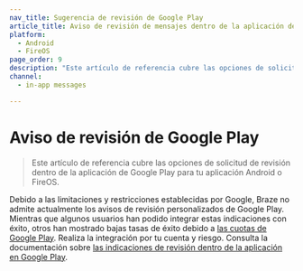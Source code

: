 ```yaml
---
nav_title: Sugerencia de revisión de Google Play
article_title: Aviso de revisión de mensajes dentro de la aplicación de Google Play para Android y FireOS
platform: 
  - Android
  - FireOS
page_order: 9
description: "Este artículo de referencia cubre las opciones de solicitud de revisión dentro de la aplicación de Google Play para tu aplicación Android o FireOS."
channel:
  - in-app messages

---
```


# Aviso de revisión de Google Play

> Este artículo de referencia cubre las opciones de solicitud de revisión dentro de la aplicación de Google Play para tu aplicación Android o FireOS.

Debido a las limitaciones y restricciones establecidas por Google, Braze no admite actualmente los avisos de revisión personalizados de Google Play. Mientras que algunos usuarios han podido integrar estas indicaciones con éxito, otros han mostrado bajas tasas de éxito debido a [las cuotas de Google Play](https://developer.android.com/guide/playcore/in-app-review#quotas). Realiza la integración por tu cuenta y riesgo. Consulta la documentación sobre [las indicaciones de revisión dentro de la aplicación en Google Play](https://developer.android.com/guide/playcore/in-app-review). 
